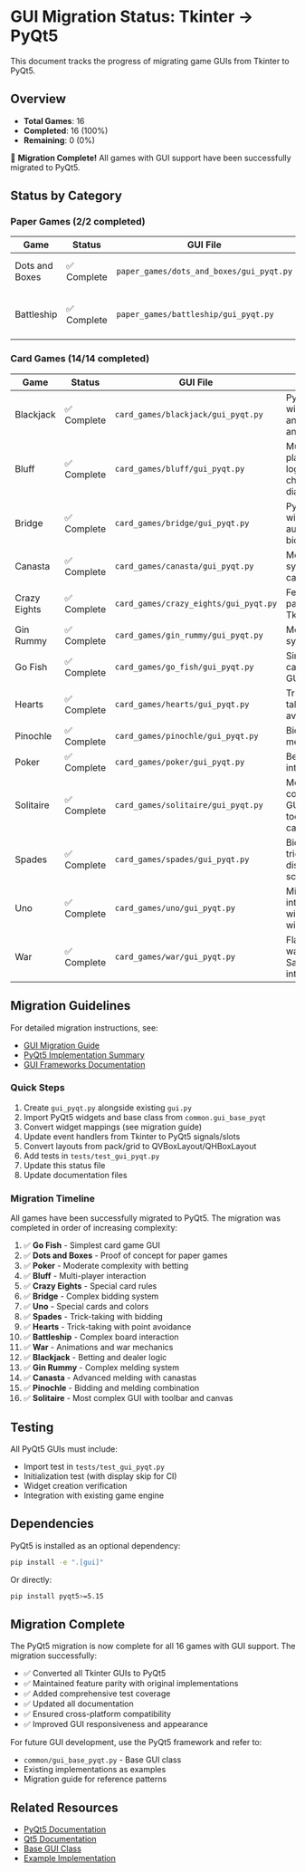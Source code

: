 # GUI Migration Status: Tkinter → PyQt5

This document tracks the progress of migrating game GUIs from Tkinter to PyQt5.

## Overview

- **Total Games**: 16
- **Completed**: 16 (100%)
- **Remaining**: 0 (0%)

🎉 **Migration Complete!** All games with GUI support have been successfully migrated to PyQt5.

## Status by Category

### Paper Games (2/2 completed)

| Game           | Status      | GUI File                                 | Notes                                    |
| -------------- | ----------- | ---------------------------------------- | ---------------------------------------- |
| Dots and Boxes | ✅ Complete | `paper_games/dots_and_boxes/gui_pyqt.py` | Proof of concept migration               |
| Battleship     | ✅ Complete | `paper_games/battleship/gui_pyqt.py`     | Drag/preview placement and salvo support |

### Card Games (14/14 completed)

| Game         | Status      | GUI File                               | Notes                                         |
| ------------ | ----------- | -------------------------------------- | --------------------------------------------- |
| Blackjack    | ✅ Complete | `card_games/blackjack/gui_pyqt.py`     | PyQt table with betting and animations        |
| Bluff        | ✅ Complete | `card_games/bluff/gui_pyqt.py`         | Multi-player with log and challenge dialogs   |
| Bridge       | ✅ Complete | `card_games/bridge/gui_pyqt.py`        | PyQt port with automated bidding/play         |
| Canasta      | ✅ Complete | `card_games/canasta/gui_pyqt.py`       | Melding system with canastas                  |
| Crazy Eights | ✅ Complete | `card_games/crazy_eights/gui_pyqt.py`  | Feature parity with Tkinter GUI               |
| Gin Rummy    | ✅ Complete | `card_games/gin_rummy/gui_pyqt.py`     | Melding system                                |
| Go Fish      | ✅ Complete | `card_games/go_fish/gui_pyqt.py`       | Simplest card game GUI                        |
| Hearts       | ✅ Complete | `card_games/hearts/gui_pyqt.py`        | Trick-taking, point avoidance                 |
| Pinochle     | ✅ Complete | `card_games/pinochle/gui_pyqt.py`      | Bidding and melding                           |
| Poker        | ✅ Complete | `card_games/poker/gui_pyqt.py`         | Betting interface                             |
| Solitaire    | ✅ Complete | `card_games/solitaire/gui_pyqt.py`     | Most complex GUI with toolbar and canvas      |
| Spades       | ✅ Complete | `card_games/spades/gui_pyqt.py`        | Bidding, trick display, and scoring           |
| Uno          | ✅ Complete | `card_games/uno/gui_pyqt.py`           | Mirrors Tk interface with PyQt widgets        |
| War          | ✅ Complete | `card_games/war/gui_pyqt.py`           | Flashing war canvas, Save/Load integration    |

## Migration Guidelines

For detailed migration instructions, see:

- [GUI Migration Guide](../gui/MIGRATION_GUIDE.md)
- [PyQt5 Implementation Summary](../gui/PYQT5_IMPLEMENTATION.md)
- [GUI Frameworks Documentation](../gui/FRAMEWORKS.md)

### Quick Steps

1. Create `gui_pyqt.py` alongside existing `gui.py`
1. Import PyQt5 widgets and base class from `common.gui_base_pyqt`
1. Convert widget mappings (see migration guide)
1. Update event handlers from Tkinter to PyQt5 signals/slots
1. Convert layouts from pack/grid to QVBoxLayout/QHBoxLayout
1. Add tests in `tests/test_gui_pyqt.py`
1. Update this status file
1. Update documentation files

### Migration Timeline

All games have been successfully migrated to PyQt5. The migration was completed in order of increasing complexity:

1. ✅ **Go Fish** - Simplest card game GUI
1. ✅ **Dots and Boxes** - Proof of concept for paper games
1. ✅ **Poker** - Moderate complexity with betting
1. ✅ **Bluff** - Multi-player interaction
1. ✅ **Crazy Eights** - Special card rules
1. ✅ **Bridge** - Complex bidding system
1. ✅ **Uno** - Special cards and colors
1. ✅ **Spades** - Trick-taking with bidding
1. ✅ **Hearts** - Trick-taking with point avoidance
1. ✅ **Battleship** - Complex board interaction
1. ✅ **War** - Animations and war mechanics
1. ✅ **Blackjack** - Betting and dealer logic
1. ✅ **Gin Rummy** - Complex melding system
1. ✅ **Canasta** - Advanced melding with canastas
1. ✅ **Pinochle** - Bidding and melding combination
1. ✅ **Solitaire** - Most complex GUI with toolbar and canvas

## Testing

All PyQt5 GUIs must include:

- Import test in `tests/test_gui_pyqt.py`
- Initialization test (with display skip for CI)
- Widget creation verification
- Integration with existing game engine

## Dependencies

PyQt5 is installed as an optional dependency:

```bash
pip install -e ".[gui]"
```

Or directly:

```bash
pip install pyqt5>=5.15
```

## Migration Complete

The PyQt5 migration is now complete for all 16 games with GUI support. The migration successfully:

- ✅ Converted all Tkinter GUIs to PyQt5
- ✅ Maintained feature parity with original implementations
- ✅ Added comprehensive test coverage
- ✅ Updated all documentation
- ✅ Ensured cross-platform compatibility
- ✅ Improved GUI responsiveness and appearance

For future GUI development, use the PyQt5 framework and refer to:

- `common/gui_base_pyqt.py` - Base GUI class
- Existing implementations as examples
- Migration guide for reference patterns

## Related Resources

- [PyQt5 Documentation](https://www.riverbankcomputing.com/static/Docs/PyQt5/)
- [Qt5 Documentation](https://doc.qt.io/qt-5/)
- [Base GUI Class](../../common/gui_base_pyqt.py)
- [Example Implementation](../../paper_games/dots_and_boxes/gui_pyqt.py)

